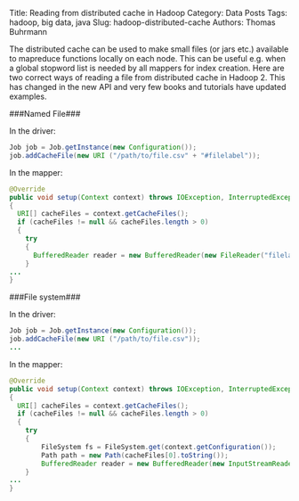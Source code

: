 Title: Reading from distributed cache in Hadoop
Category: Data Posts
Tags: hadoop, big data, java
Slug: hadoop-distributed-cache
Authors: Thomas Buhrmann

The distributed cache can be used to make small files (or jars etc.) available to mapreduce functions locally on each node. This can be useful e.g. when a global stopword list is needed by all mappers for index creation.  Here are two correct ways of reading a file from distributed cache in Hadoop 2. This has changed in the new API and very few books and tutorials have updated examples.

###Named File###

In the driver:

```java
Job job = Job.getInstance(new Configuration());
job.addCacheFile(new URI ("/path/to/file.csv" + "#filelabel"));
```

In the mapper:
```java
@Override
public void setup(Context context) throws IOException, InterruptedException
{
  URI[] cacheFiles = context.getCacheFiles();
  if (cacheFiles != null && cacheFiles.length > 0)
  {
    try
    {
      BufferedReader reader = new BufferedReader(new FileReader("filelabel"));
    }
...
}
```

###File system###

In the driver:
```java
Job job = Job.getInstance(new Configuration());
job.addCacheFile(new URI ("/path/to/file.csv"));
...
```

In the mapper:
```java
@Override
public void setup(Context context) throws IOException, InterruptedException
{
  URI[] cacheFiles = context.getCacheFiles();
  if (cacheFiles != null && cacheFiles.length > 0)
  {
    try
    {
        FileSystem fs = FileSystem.get(context.getConfiguration());
        Path path = new Path(cacheFiles[0].toString());
        BufferedReader reader = new BufferedReader(new InputStreamReader(fs.open(path)));
    }
...
}
```